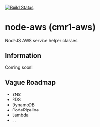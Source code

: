 [![Build Status](https://travis-ci.org/cmr1/node-aws.svg?branch=master)](https://travis-ci.org/cmr1/node-aws)

# node-aws (cmr1-aws)
NodeJS AWS service helper classes


## Information
Coming soon!


## Vague Roadmap

* SNS
* RDS
* DynamoDB
* CodePipeline
* Lambda
* ...

